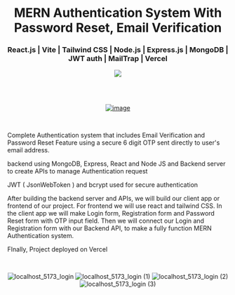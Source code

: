 <div align='center'>
  <h1>MERN Authentication System With Password Reset, Email Verification</h1>
  <h3>React.js | Vite | Tailwind CSS | Node.js | Express.js | MongoDB | JWT auth | MailTrap | Vercel </h3>
  <img src='https://img.shields.io/badge/fmfahath-white?logo=github&logoColor=black'/>
  
<br><br>

[![image](https://github.com/fmfahath/loginPage/assets/95971934/02c3c390-df06-41d4-940e-9c6c12bbcfa6)](https://auth-system-client-seven.vercel.app/)

<br>

<div align='left'>
<p>Complete Authentication system that includes Email Verification and Password Reset Feature using a secure 6 digit OTP sent directly to user's email address.</p>
<p> backend using MongoDB, Express, React and Node JS and Backend server to create APIs to manage Authentication request</p>
<p>JWT ( JsonWebToken ) and bcrypt used for secure authentication</p>
<p>After building the backend server and APIs, we will build our client app or frontend of our project. For frontend we will use react and tailwind CSS. In the client app we will make Login form, Registration form and Password Reset form with OTP input field. Then we will connect our Login and Registration form with our Backend API, to make a fully function MERN Authentication system.</p>
<p>FInally, Project deployed on Vercel</p>
</div>

<br>

![localhost_5173_login](https://github.com/user-attachments/assets/40a6d023-1c79-4123-a199-477171effb84)
![localhost_5173_login (1)](https://github.com/user-attachments/assets/117a167a-01bd-4f93-9da4-16e777e8e83f)
![localhost_5173_login (2)](https://github.com/user-attachments/assets/7733d9ff-a511-4ae5-84f1-a4c8f07f2aac)
![localhost_5173_login (3)](https://github.com/user-attachments/assets/f0ead096-28a9-4a23-a0b7-d53e6cdeb8a9)




</div>
